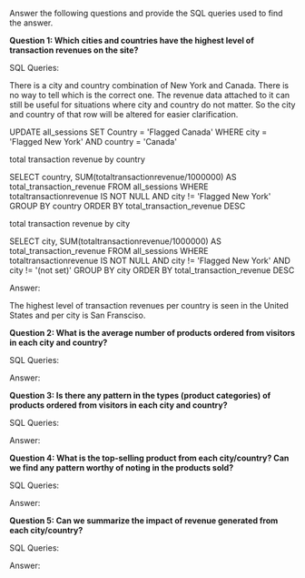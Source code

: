 Answer the following questions and provide the SQL queries used to find the answer.

    
**Question 1: Which cities and countries have the highest level of transaction revenues on the site?**


SQL Queries:

There is a city and country combination of New York and Canada. There is no way to tell which is the correct one.
The revenue data attached to it can still be useful for situations where city and country do not matter. So the city and country of that row will be altered for easier clarification.

UPDATE all_sessions
SET Country = 'Flagged Canada'
WHERE city = 'Flagged New York' AND country = 'Canada'


total transaction revenue by country

SELECT country, SUM(totaltransactionrevenue/1000000) AS total_transaction_revenue
FROM all_sessions
WHERE totaltransactionrevenue IS NOT NULL AND
city != 'Flagged New York'
GROUP BY country
ORDER BY total_transaction_revenue DESC


total transaction revenue by city

SELECT city,  SUM(totaltransactionrevenue/1000000) AS total_transaction_revenue
FROM all_sessions
WHERE totaltransactionrevenue IS NOT NULL AND
city != 'Flagged New York' AND
city != '(not set)'
GROUP BY city
ORDER BY total_transaction_revenue DESC


Answer:

The highest level of transaction revenues per country is seen in the United States and per city is San Fransciso.


**Question 2: What is the average number of products ordered from visitors in each city and country?**


SQL Queries:



Answer:





**Question 3: Is there any pattern in the types (product categories) of products ordered from visitors in each city and country?**


SQL Queries:



Answer:





**Question 4: What is the top-selling product from each city/country? Can we find any pattern worthy of noting in the products sold?**


SQL Queries:



Answer:





**Question 5: Can we summarize the impact of revenue generated from each city/country?**

SQL Queries:



Answer:







